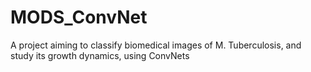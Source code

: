 # MODS_ConvNet
A project aiming to classify biomedical images of M. Tuberculosis, and study its growth dynamics, using ConvNets
